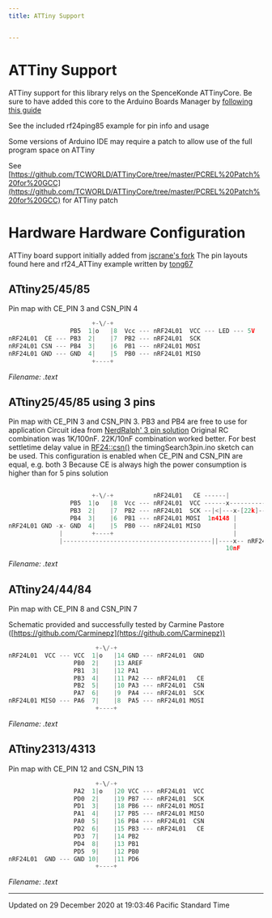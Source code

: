 ```yaml
---
title: ATTiny Support


---
```


# ATTiny Support


ATTiny support for this library relys on the SpenceKonde ATTinyCore. Be sure to have added this core to the Arduino Boards Manager by [following this guide](http://highlowtech.org/?p=1695)

See the included rf24ping85 example for pin info and usage

Some versions of Arduino IDE may require a patch to allow use of the full program space on ATTiny

See [https://github.com/TCWORLD/ATTinyCore/tree/master/PCREL%20Patch%20for%20GCC](https://github.com/TCWORLD/ATTinyCore/tree/master/PCREL%20Patch%20for%20GCC) for ATTiny patch


# Hardware Hardware Configuration

ATTiny board support initially added from [jscrane's fork](https://github.com/jscrane/RF24) The pin layouts found here and rf24_ATTiny example written by [tong67](https://github.com/tong67)


## ATtiny25/45/85

Pin map with CE_PIN 3 and CSN_PIN 4



```cpp
                       +-\/-+
                 PB5  1|o   |8  Vcc --- nRF24L01  VCC --- LED --- 5V
nRF24L01  CE --- PB3  2|    |7  PB2 --- nRF24L01  SCK
nRF24L01 CSN --- PB4  3|    |6  PB1 --- nRF24L01 MOSI
nRF24L01 GND --- GND  4|    |5  PB0 --- nRF24L01 MISO
                       +----+
```

_Filename: .text_


## ATtiny25/45/85 using 3 pins

Pin map with CE_PIN 3 and CSN_PIN 3. PB3 and PB4 are free to use for application Circuit idea from [NerdRalph' 3 pin solution](http://nerdralph.blogspot.ca/2014/01/nrf24l01-control-with-3-attiny85-pins.html) Original RC combination was 1K/100nF. 22K/10nF combination worked better. For best settletime delay value in [RF24::csn()](/Classes/classRF24/#function-csn) the timingSearch3pin.ino sketch can be used. This configuration is enabled when CE_PIN and CSN_PIN are equal, e.g. both 3 Because CE is always high the power consumption is higher than for 5 pins solution 

```cpp
                                                                            ^^
                       +-\/-+           nRF24L01   CE ------|              //
                 PB5  1|o   |8  Vcc --- nRF24L01  VCC ------x----------x--|<|-- 5V
                 PB3  2|    |7  PB2 --- nRF24L01  SCK --|<|---x-[22k]--|  LED
                 PB4  3|    |6  PB1 --- nRF24L01 MOSI  1n4148 |
nRF24L01 GND -x- GND  4|    |5  PB0 --- nRF24L01 MISO         |
              |        +----+                                 |
              |-----------------------------------------||----x-- nRF24L01 CSN, pin4
                                                            10nF
```

_Filename: .text_


## ATtiny24/44/84

Pin map with CE_PIN 8 and CSN_PIN 7

Schematic provided and successfully tested by Carmine Pastore ([https://github.com/Carminepz](https://github.com/Carminepz))



```cpp
                        +-\/-+
nRF24L01  VCC --- VCC  1|o   |14 GND --- nRF24L01  GND
                  PB0  2|    |13 AREF
                  PB1  3|    |12 PA1
                  PB3  4|    |11 PA2 --- nRF24L01   CE
                  PB2  5|    |10 PA3 --- nRF24L01  CSN
                  PA7  6|    |9  PA4 --- nRF24L01  SCK
nRF24L01 MISO --- PA6  7|    |8  PA5 --- nRF24L01 MOSI
                        +----+
```

_Filename: .text_


## ATtiny2313/4313

Pin map with CE_PIN 12 and CSN_PIN 13



```cpp
                        +-\/-+
                  PA2  1|o   |20 VCC --- nRF24L01  VCC
                  PD0  2|    |19 PB7 --- nRF24L01  SCK
                  PD1  3|    |18 PB6 --- nRF24L01 MOSI
                  PA1  4|    |17 PB5 --- nRF24L01 MISO
                  PA0  5|    |16 PB4 --- nRF24L01  CSN
                  PD2  6|    |15 PB3 --- nRF24L01   CE
                  PD3  7|    |14 PB2
                  PD4  8|    |13 PB1
                  PD5  9|    |12 PB0
nRF24L01  GND --- GND 10|    |11 PD6
                        +----+
```

_Filename: .text_

-------------------------------

Updated on 29 December 2020 at 19:03:46 Pacific Standard Time
